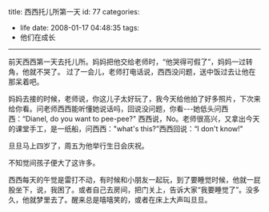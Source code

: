 title: 西西托儿所第一天
id: 77
categories:
  - life
date: 2008-01-17 04:48:35
tags:
  - 他们在成长
---

前天西西第一天去托儿所。妈妈把他交给老师时，“他哭得可假了”，妈妈一过转角，他就不哭了。
过了一会儿，老师打电话说，西西没问题，送中饭过去让他在那呆着吧。

妈妈去接的时候，老师说，你这儿子太好玩了，我今天给他拍了好多照片，下次来给你看。问老师西西能听懂她说话吗，回说没问题，你看---她低头问西西：“Dianel, do you want to pee-pee?" 西西说，No。老师很高兴，又拿出今天的课堂手工，是一纸船，问西西："what's this?”西西回说：“I don't know!"

旦旦马上四岁了，周五为他举行生日会庆祝。

不知觉间孩子便大了这许多。

西西每天的午觉是雷打不动，有时候和小朋友一起玩，到了要睡觉时候，他就一屁股坐下，说，我困了。或者自己去房间，把门关上，告诉大家“我要睡觉了”。没多久，他就梦里去了。醒来总是嘻嘻笑的，或者在床上大声叫旦旦。